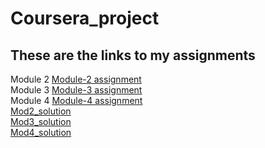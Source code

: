 # Coursera_project
## These are the links to my assignments
<div>
Module 2 
<a href="module2-solution/index.html">Module-2 assignment</a>
</div>
<div>Module 3 
<a href="module3-solution/index.html">Module-3 assignment</a><br></div>
<div>Module 4
<a href="module4-solution/index.html">Module-4 assignment</a><br></div>
<a href="https://srikartv.github.io/coursera_project/module2-solution/index.html">Mod2_solution</a><br>
<a href="https://srikartv.github.io/coursera_project/module3-solution/index.html">Mod3_solution</a><br>
<a href="https://srikartv.github.io/coursera_project/module4-solution/index.html">Mod4_solution</a><br>
